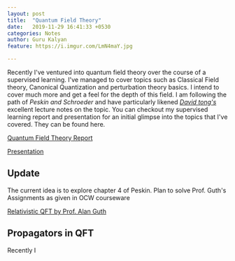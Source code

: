 ```yaml
---
layout: post
title:  "Quantum Field Theory"
date:   2019-11-29 16:41:33 +0530
categories: Notes
author: Guru Kalyan
feature: https://i.imgur.com/LmN4maY.jpg

---
```


Recently I've ventured into quantum field theory over the course of a supervised learning.
I've managed to cover topics such as Classical Field theory, Canonical Quantization and
perturbation theory basics. I intend to cover much more and get a feel for the depth of this
field. I am following the path of *Peskin and Schroeder* and have particularly likened
*[David tong's](http://www.damtp.cam.ac.uk/user/tong/qft.html)* excellent lecture notes on the topic.
You can checkout my supervised learning report and presentation for an initial glimpse into the topics that I've covered. They can be found here.

[Quantum Field Theory Report](https://drive.google.com/file/d/1LJCvweMcU_W7z4prZagbXjewVtFw4Dxv/view?usp=sharing)

[Presentation](https://drive.google.com/file/d/1R6rOUjEogS1esQejRVvcbtJsLdyFKK0H/view?usp=sharing)

## Update
The current idea is to explore chapter 4 of Peskin. Plan to solve Prof. Guth's Assignments as given in OCW courseware

[Relativistic QFT by Prof. Alan Guth](https://ocw.mit.edu/courses/physics/8-323-relativistic-quantum-field-theory-i-spring-2008/assignments/)

## Propagators in QFT
Recently I
